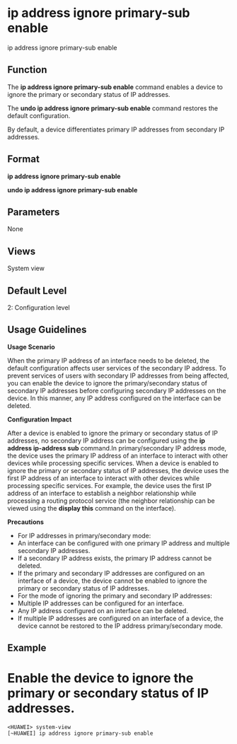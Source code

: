 ip address ignore primary-sub enable
====================================

ip address ignore primary-sub enable

Function
--------



The **ip address ignore primary-sub enable** command enables a device to ignore the primary or secondary status of IP addresses.

The **undo ip address ignore primary-sub enable** command restores the default configuration.



By default, a device differentiates primary IP addresses from secondary IP addresses.


Format
------

**ip address ignore primary-sub enable**

**undo ip address ignore primary-sub enable**


Parameters
----------

None

Views
-----

System view


Default Level
-------------

2: Configuration level


Usage Guidelines
----------------

**Usage Scenario**



When the primary IP address of an interface needs to be deleted, the default configuration affects user services of the secondary IP address. To prevent services of users with secondary IP addresses from being affected, you can enable the device to ignore the primary/secondary status of secondary IP addresses before configuring secondary IP addresses on the device. In this manner, any IP address configured on the interface can be deleted.



**Configuration Impact**



After a device is enabled to ignore the primary or secondary status of IP addresses, no secondary IP address can be configured using the **ip address ip-address sub** command.In primary/secondary IP address mode, the device uses the primary IP address of an interface to interact with other devices while processing specific services. When a device is enabled to ignore the primary or secondary status of IP addresses, the device uses the first IP address of an interface to interact with other devices while processing specific services. For example, the device uses the first IP address of an interface to establish a neighbor relationship while processing a routing protocol service (the neighbor relationship can be viewed using the **display this** command on the interface).



**Precautions**

* For IP addresses in primary/secondary mode:
* An interface can be configured with one primary IP address and multiple secondary IP addresses.
* If a secondary IP address exists, the primary IP address cannot be deleted.
* If the primary and secondary IP addresses are configured on an interface of a device, the device cannot be enabled to ignore the primary or secondary status of IP addresses.
* For the mode of ignoring the primary and secondary IP addresses:
* Multiple IP addresses can be configured for an interface.
* Any IP address configured on an interface can be deleted.
* If multiple IP addresses are configured on an interface of a device, the device cannot be restored to the IP address primary/secondary mode.


Example
-------

# Enable the device to ignore the primary or secondary status of IP addresses.
```
<HUAWEI> system-view
[~HUAWEI] ip address ignore primary-sub enable

```